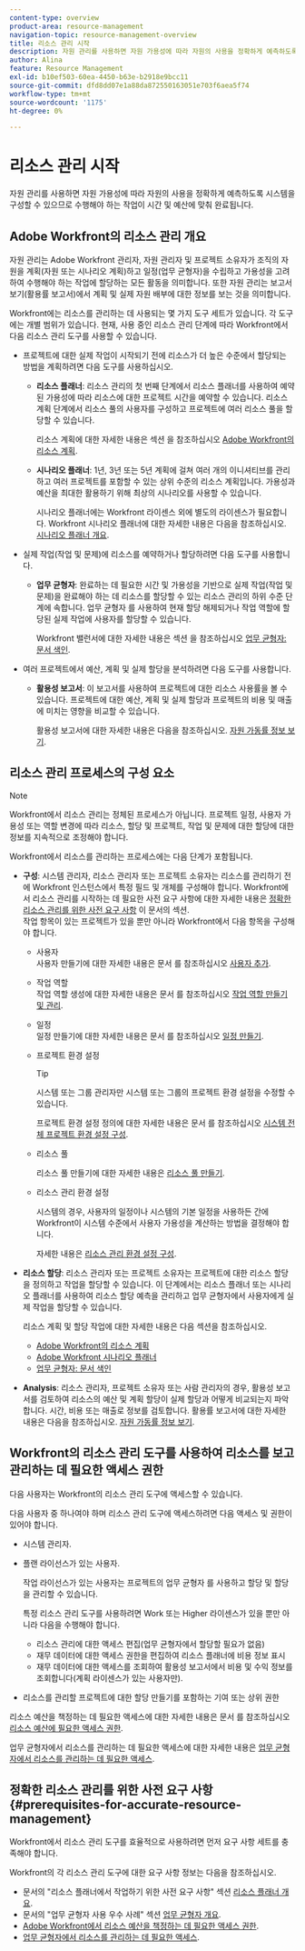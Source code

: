 ```yaml
---
content-type: overview
product-area: resource-management
navigation-topic: resource-management-overview
title: 리소스 관리 시작
description: 자원 관리를 사용하면 자원 가용성에 따라 자원의 사용을 정확하게 예측하도록 시스템을 구성할 수 있으므로 수행해야 하는 작업이 시간 및 예산에 맞춰 완료됩니다.
author: Alina
feature: Resource Management
exl-id: b10ef503-60ea-4450-b63e-b2918e9bcc11
source-git-commit: dfd8dd07e1a88da872550163051e703f6aea5f74
workflow-type: tm+mt
source-wordcount: '1175'
ht-degree: 0%

---
```


# 리소스 관리 시작

<!--
<p>(NOTE: DO NOT DELETE THIS ARTICLE. MANY ARTICLES MENTIONING RES MANAGEMENT ARE AND STILL SHOULD / WILL BE LINKED TO IT.) </p>
<p>(NOTE: Alina: ***As functionality is removed from Legacy and added to Res Planning - this will be continually updated: remove the Legacy Res Planning when that functionality is removed from the system.) </p>
</div>
-->

자원 관리를 사용하면 자원 가용성에 따라 자원의 사용을 정확하게 예측하도록 시스템을 구성할 수 있으므로 수행해야 하는 작업이 시간 및 예산에 맞춰 완료됩니다.

## Adobe Workfront의 리소스 관리 개요

자원 관리는 Adobe Workfront 관리자, 자원 관리자 및 프로젝트 소유자가 조직의 자원을 계획(자원 또는 시나리오 계획)하고 일정(업무 균형자)을 수립하고 가용성을 고려하여 수행해야 하는 작업에 할당하는 모든 활동을 의미합니다. 또한 자원 관리는 보고서 보기(활용률 보고서)에서 계획 및 실제 자원 배부에 대한 정보를 보는 것을 의미합니다.

Workfront에는 리소스를 관리하는 데 사용되는 몇 가지 도구 세트가 있습니다. 각 도구에는 개별 범위가 있습니다. 현재, 사용 중인 리소스 관리 단계에 따라 Workfront에서 다음 리소스 관리 도구를 사용할 수 있습니다.

* 프로젝트에 대한 실제 작업이 시작되기 전에 리소스가 더 높은 수준에서 할당되는 방법을 계획하려면 다음 도구를 사용하십시오.

   * **리소스 플래너**: 리소스 관리의 첫 번째 단계에서 리소스 플래너를 사용하여 예약된 가용성에 따라 리소스에 대한 프로젝트 시간을 예약할 수 있습니다. 리소스 계획 단계에서 리소스 풀의 사용자를 구성하고 프로젝트에 여러 리소스 풀을 할당할 수 있습니다.

     리소스 계획에 대한 자세한 내용은 섹션 을 참조하십시오 [Adobe Workfront의 리소스 계획](../../resource-mgmt/resource-planning/resource-planning-overview.md).

   * **시나리오 플래너**: 1년, 3년 또는 5년 계획에 걸쳐 여러 개의 이니셔티브를 관리하고 여러 프로젝트를 포함할 수 있는 상위 수준의 리소스 계획입니다. 가용성과 예산을 최대한 활용하기 위해 최상의 시나리오를 사용할 수 있습니다.

     시나리오 플래너에는 Workfront 라이센스 외에 별도의 라이센스가 필요합니다. Workfront 시나리오 플래너에 대한 자세한 내용은 다음을 참조하십시오. [시나리오 플래너 개요](../../scenario-planner/scenario-planner-overview.md).

     <!--   
     <p data-mc-conditions="QuicksilverOrClassic.Draft mode">(NOTE: when more functionality is added, maybe we add that we recommend to start here if this is available for them?!) </p>   
     -->

* 실제 작업(작업 및 문제)에 리소스를 예약하거나 할당하려면 다음 도구를 사용합니다.

   * **업무 균형자**: 완료하는 데 필요한 시간 및 가용성을 기반으로 실제 작업(작업 및 문제)을 완료해야 하는 데 리소스를 할당할 수 있는 리소스 관리의 하위 수준 단계에 속합니다. 업무 균형자 를 사용하여 현재 할당 해제되거나 작업 역할에 할당된 실제 작업에 사용자를 할당할 수 있습니다.

     Workfront 밸런서에 대한 자세한 내용은 섹션 을 참조하십시오 [업무 균형자: 문서 색인](../../resource-mgmt/workload-balancer/workload-balancer.md).

<!--

  * **Scheduling** (deprecated <span class="preview">and removed from the Preview environment</span>): Refers to assigning actual work to users by matching the job roles assigned to the tasks and issues with the job roles they can fulfill, or assigning actual work to users on tasks and issues which are currently unassigned. This happens at a lower-level in the process of managing resources, where you can assign your resources to the actual work (tasks and issues) that they must fulfill, according to the hours needed in the project plan to fulfill them.  

     For more information about resource scheduling, see the section [Resource Scheduling](../../resource-mgmt/resource-scheduling/resource-scheduling-overview.md).

    >[!CAUTION]
    >
    >
    >We are no longer supporting the Resource Scheduling tools and they will be removed from Workfront in **January 2023**. We recommend that you use the Workload Balancer for scheduling your resources. 
    >
    >
    >* For information about scheduling resources using the Workload Balancer, see the section [The Workload Balancer](../../resource-mgmt/workload-balancer/workload-balancer.md).
    >
    >
    >* For more information about the timeline for removing the Resource Scheduling tools and replacing them with the Workload Balancer, see [Deprecation of Resource Scheduling tools in Adobe Workfront](../../resource-mgmt/resource-mgmt-overview/deprecate-resource-scheduling.md).

-->
* 여러 프로젝트에서 예산, 계획 및 실제 할당을 분석하려면 다음 도구를 사용합니다.

   * **활용성 보고서**: 이 보고서를 사용하여 프로젝트에 대한 리소스 사용률을 볼 수 있습니다. 프로젝트에 대한 예산, 계획 및 실제 할당과 프로젝트의 비용 및 매출에 미치는 영향을 비교할 수 있습니다.

     활용성 보고서에 대한 자세한 내용은 다음을 참조하십시오. [자원 가동률 정보 보기](../../resource-mgmt/resource-utilization/view-utilization-information.md).

## 리소스 관리 프로세스의 구성 요소

>[!NOTE]
>
>Workfront에서 리소스 관리는 정체된 프로세스가 아닙니다. 프로젝트 일정, 사용자 가용성 또는 역할 변경에 따라 리소스, 할당 및 프로젝트, 작업 및 문제에 대한 할당에 대한 정보를 지속적으로 조정해야 합니다.

Workfront에서 리소스를 관리하는 프로세스에는 다음 단계가 포함됩니다.

* **구성**: 시스템 관리자, 리소스 관리자 또는 프로젝트 소유자는 리소스를 관리하기 전에 Workfront 인스턴스에서 특정 필드 및 개체를 구성해야 합니다. Workfront에서 리소스 관리를 시작하는 데 필요한 사전 요구 사항에 대한 자세한 내용은 [정확한 리소스 관리를 위한 사전 요구 사항](#prerequisites-for-accurate-resource-management) 이 문서의 섹션.\
  작업 항목이 있는 프로젝트가 있을 뿐만 아니라 Workfront에서 다음 항목을 구성해야 합니다.

   * 사용자\
     사용자 만들기에 대한 자세한 내용은 문서 를 참조하십시오 [사용자 추가](../../administration-and-setup/add-users/create-and-manage-users/add-users.md).

   * 작업 역할\
     작업 역할 생성에 대한 자세한 내용은 문서 를 참조하십시오 [작업 역할 만들기 및 관리](../../administration-and-setup/set-up-workfront/organizational-setup/create-manage-job-roles.md).

   * 일정\
     일정 만들기에 대한 자세한 내용은 문서 를 참조하십시오 [일정 만들기](../../administration-and-setup/set-up-workfront/configure-timesheets-schedules/create-schedules.md).

   * 프로젝트 환경 설정

     >[!TIP]
     >
     >시스템 또는 그룹 관리자만 시스템 또는 그룹의 프로젝트 환경 설정을 수정할 수 있습니다.

     프로젝트 환경 설정 정의에 대한 자세한 내용은 문서 를 참조하십시오 [시스템 전체 프로젝트 환경 설정 구성](../../administration-and-setup/set-up-workfront/configure-system-defaults/set-project-preferences.md).

   * 리소스 풀

     리소스 풀 만들기에 대한 자세한 내용은 [리소스 풀 만들기](../../resource-mgmt/resource-planning/resource-pools/create-resource-pools.md).

   * 리소스 관리 환경 설정

     시스템의 경우, 사용자의 일정이나 시스템의 기본 일정을 사용하든 간에 Workfront이 시스템 수준에서 사용자 가용성을 계산하는 방법을 결정해야 합니다.

     자세한 내용은 [리소스 관리 환경 설정 구성](../../administration-and-setup/set-up-workfront/configure-system-defaults/configure-resource-mgmt-preferences.md).

* **리소스 할당**: 리소스 관리자 또는 프로젝트 소유자는 프로젝트에 대한 리소스 할당을 정의하고 작업을 할당할 수 있습니다. 이 단계에서는 리소스 플래너 또는 시나리오 플래너를 사용하여 리소스 할당 예측을 관리하고 업무 균형자에서 사용자에게 실제 작업을 할당할 수 있습니다.

  리소스 계획 및 할당 작업에 대한 자세한 내용은 다음 섹션을 참조하십시오.

   * [Adobe Workfront의 리소스 계획](../../resource-mgmt/resource-planning/resource-planning-overview.md)
   * [Adobe Workfront 시나리오 플래너](../../scenario-planner/scenario-planning.md)
   * [업무 균형자: 문서 색인](../../resource-mgmt/workload-balancer/workload-balancer.md)

<!--
* **Resource scheduling**: After generally planning for resources to use on your projects at a high level, you can start assigning work items (tasks and issues) to users based on their job roles using the Workload Balancer.

  For more information, see [Overview of the Workload Balancer](../workload-balancer/overview-workload-balancer.md). 
-->

* **Analysis**: 리소스 관리자, 프로젝트 소유자 또는 사람 관리자의 경우, 활용성 보고서를 검토하여 리소스의 예산 및 계획 할당이 실제 할당과 어떻게 비교되는지 파악합니다. 시간, 비용 또는 매출로 정보를 검토합니다. 활용률 보고서에 대한 자세한 내용은 다음을 참조하십시오. [자원 가동률 정보 보기](../../resource-mgmt/resource-utilization/view-utilization-information.md).

## Workfront의 리소스 관리 도구를 사용하여 리소스를 보고 관리하는 데 필요한 액세스 권한

다음 사용자는 Workfront의 리소스 관리 도구에 액세스할 수 있습니다.

다음 사용자 중 하나여야 하며 리소스 관리 도구에 액세스하려면 다음 액세스 및 권한이 있어야 합니다.

* 시스템 관리자.
* 플랜 라이선스가 있는 사용자.

  작업 라이선스가 있는 사용자는 프로젝트의 업무 균형자 를 사용하고 할당 및 할당을 관리할 수 있습니다.

  특정 리소스 관리 도구를 사용하려면 Work 또는 Higher 라이센스가 있을 뿐만 아니라 다음을 수행해야 합니다.

   * 리소스 관리에 대한 액세스 편집(업무 균형자에서 할당할 필요가 없음)
   * 재무 데이터에 대한 액세스 권한을 편집하여 리소스 플래너에 비용 정보 표시
   * 재무 데이터에 대한 액세스를 조회하여 활용성 보고서에서 비용 및 수익 정보를 조회합니다(계획 라이센스가 있는 사용자만).

* 리소스를 관리할 프로젝트에 대한 할당 만들기를 포함하는 기여 또는 상위 권한

<!--
* Designated as a Resource Manager for projects to use the Scheduling tool (the Scheduling tool is deprecated).

  >[!TIP]
  >
  >You do not have to be a Resource Manager to use the Resource Planner, Scenario Planner, or the Workload Balancer. 
-->

리소스 예산을 책정하는 데 필요한 액세스에 대한 자세한 내용은 문서 를 참조하십시오 [리소스 예산에 필요한 액세스 권한](../../resource-mgmt/resource-planning/access-needed-to-budget-resources.md).

업무 균형자에서 리소스를 관리하는 데 필요한 액세스에 대한 자세한 내용은 [업무 균형자에서 리소스를 관리하는 데 필요한 액세스](../../resource-mgmt/workload-balancer/access-needed-manage-resources-balancer.md).

## 정확한 리소스 관리를 위한 사전 요구 사항  {#prerequisites-for-accurate-resource-management}

Workfront에서 리소스 관리 도구를 효율적으로 사용하려면 먼저 요구 사항 세트를 충족해야 합니다.

Workfront의 각 리소스 관리 도구에 대한 요구 사항 정보는 다음을 참조하십시오.

* 문서의 &quot;리소스 플래너에서 작업하기 위한 사전 요구 사항&quot; 섹션 [리소스 플래너 개요](../../resource-mgmt/resource-planning/get-started-resource-planner.md).
  <!--remove this at production: * The section "Prerequisites" in the article [Get started with Resource Scheduling](../../resource-mgmt/resource-scheduling/get-started-resource-scheduling.md).-->
* 문서의 &quot;업무 균형자 사용 우수 사례&quot; 섹션 [업무 균형자 개요](../../resource-mgmt/workload-balancer/overview-workload-balancer.md).
* [Adobe Workfront에서 리소스 예산을 책정하는 데 필요한 액세스 권한](../../resource-mgmt/resource-planning/access-needed-to-budget-resources.md).
* [업무 균형자에서 리소스를 관리하는 데 필요한 액세스](../../resource-mgmt/workload-balancer/access-needed-manage-resources-balancer.md).

<!--
<div data-mc-conditions="QuicksilverOrClassic.Draft mode">
<p>(NOTE: drafted and replaced with the links to each prerequisites instead) </p>
<p> We recommend that the following settings exist before starting to manage resources for your organization: </p>
<ul>
<li> You must have users in the system who have active accounts. </li>
<li> You must assign a Plan or a Worker license to the users whose work allocation you want to manage. <note type="note">
Although you can assign work to a Reviewer or a Requestor, they cannot complete it.
<br>We recommend against assigning work to Reviewers or Requestors. For information about access levels in Workfront, see
<a href="../../administration-and-setup/add-users/access-levels-and-object-permissions/access-levels-overview.md" class="MCXref xref" xrefformat="{para}">Access levels overview</a>.
</note></li>
<li> You must have job roles configured in the system.<br>For information about adding job roles to Workfront, see the article <a href="../../administration-and-setup/set-up-workfront/organizational-setup/create-manage-job-roles.md" class="MCXref xref" xrefformat="{para}">Create and manage job roles</a>.</li>
<li> (Optional) If you want to budget cost for your work, your job roles and your users must also have rates associated with them.<br></li>
<li> You must associate at least one job role with your users. </li>
<li> You must specify a valid value for the FTE field of all users when you use the User's Schedule instead of The Default Schedule in your Resource Management system preferences. <br>For information about editing users to ensure they have a job role, FTE, or cost associated with them, see the article <a href="../../administration-and-setup/add-users/create-and-manage-users/edit-a-users-profile.md" class="MCXref xref" xrefformat="{para}">Edit a user's profile</a>. For information about editing the Resource Management preferences in your system, see <a href="../../administration-and-setup/set-up-workfront/configure-system-defaults/configure-resource-mgmt-preferences.md" class="MCXref xref" xrefformat="{para}">Configure Resource Management preferences</a>.</li>
<li>You must associate accurate schedules with your users and they should include schedule exceptions.<br>For information about creating and editing schedules, see the article <a href="../../administration-and-setup/set-up-workfront/configure-timesheets-schedules/create-schedules.md" class="MCXref xref" xrefformat="{para}">Create a schedule</a>.</li>
<li>The Time Off calendar of the users must be up to date. </li>
<li> <p>The following is recommended for the Resource Planner when applying the Project and Role views: </p>
<ul>
<li> <p>You must associate projects with Resource Pools.<br>For information about associating projects with Resource Pools, see <a href="../../resource-mgmt/resource-planning/resource-pools/associate-resource-pools-with-projects-and-templates.md" class="MCXref xref" xrefformat="{para}">Associate resource pools with projects and templates</a>.</p> </li>
</ul> </li>
<li> <p>Your must designate a Resource Manager on your projects and they must have the correct access to budget resources when using the Scheduling tools. </p> <p>For information about the access needed to budget resources, see the article <a href="../../resource-mgmt/resource-planning/access-needed-to-budget-resources.md" class="MCXref xref" xrefformat="{para}">Access needed to budget resources in&nbsp;Adobe Workfront</a>.</p> </li>
<li> <p>You must assign the tasks and issues in your system to job roles, teams, or users.</p> </li>
<li>You must specify a valid value for Planned Hours and Duration for all tasks in your system.<br>For information about Planned Hours, see the article <a href="../../manage-work/tasks/task-information/planned-hours.md" class="MCXref xref" xrefformat="{para}">Planned Hours overview</a>.<br>For information about Duration, see the article <a href="../../manage-work/tasks/taskdurtn/task-duration-and-duration-type.md" class="MCXref xref" xrefformat="{para}">Overview of Task Duration and Duration Type</a>.</li>
</ul>
</div>
-->

